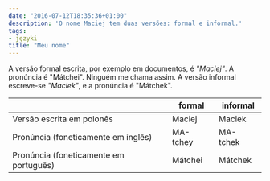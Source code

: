 ```yaml
---
date: "2016-07-12T18:35:36+01:00"
description: 'O nome Maciej tem duas versões: formal e informal.'
tags:
- języki
title: "Meu nome"
---
```


A versão formal escrita, por exemplo em documentos, é _"Maciej"_. A pronúncia
é "Mátchei". Ninguém me chama assim. A versão informal escreve-se _"Maciek"_,
e a pronúncia é "Mátchek".

<!--more-->

|                                        | formal   | informal |
| -------------------------------------- | -------- | -------- |
| Versão escrita em polonês              | Maciej   | Maciek   |
| Pronúncia (foneticamente em inglês)    | MA-tchey | MA-tchek |
| Pronúncia (foneticamente em português) | Mátchei  | Mátchek  |
